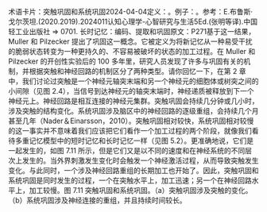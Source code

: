 

术语卡片：突触巩固和系统巩固2024-04-04定义：。例子：。参考：E.布鲁斯·戈尔茨坦.(2020.2019).2024011认知心理学-心智研究与生活5Ed.(张明等译).中国轻工业出版社 => 0701. 长时记忆：编码、提取和巩固原文：P271基于这一结果，Muller 和 Pilzecker 提出了巩固这一概念。它被定义为将新记忆从一种易受干扰的脆弱状态转变为一种更持久的、不容易被破坏的状态的加工过程。在 Muller 和 Pilzecker 的开创性实验后的 100 多年里，研究人员发现了许多与巩固有关的机制，并根据突触和神经回路的机制区分了两种类型。请你回忆一下，在第 2 章中，我们讨论过突触是一个神经元轴突末端和另一个神经元的细胞体或树突之间的小间隙（见图 2.4），当信号到达神经元的轴突末端时，神经递质被释放到下一个神经元上。神经回路是相互连接的神经元集群。突触巩固会持续几分钟或几小时，涉及突触的结构变化。系统巩固涉及脑区中的神经回路的逐级重组，会持续几个月甚至几年（Nader＆Einarsson，2010）。突触巩固相对较快，系统巩固相对较慢的这一事实并不意味着我们应该把它们看作一个加工过程的两个阶段，就像我们看待多重记忆模型中的短时记忆和长时记忆一样（见图 5.2）。更准确地说，它们是一起发生的，如图 7.11 所示，但是它们又是以不同的速度和在神经系统的不同层次上发生的。当外界刺激发生变化时会触发一个神经激活过程，从而导致突触发生变化。与此同时，一个涉及神经回路重组的长期加工也开始了。因此，突触巩固和系统巩固是同时发生的过程，一个在突触水平上，加工迅速；另一个在神经回路水平上，加工较慢。图 7.11 突触巩固和系统巩固。（a）突触巩固涉及突触的变化。（b）系统巩固涉及神经连接的重组，并且持续时间较长。